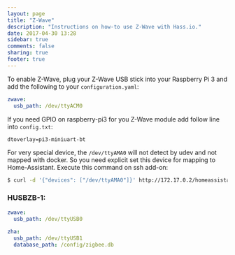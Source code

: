 ```yaml
---
layout: page
title: "Z-Wave"
description: "Instructions on how-to use Z-Wave with Hass.io."
date: 2017-04-30 13:28
sidebar: true
comments: false
sharing: true
footer: true
---
```


To enable Z-Wave, plug your Z-Wave USB stick into your Raspberry Pi 3 and add the following to your `configuration.yaml`:

```yaml
zwave:
  usb_path: /dev/ttyACM0
```

If you need GPIO on raspberry-pi3 for you Z-Wave module add follow line into `config.txt`:
```
dtoverlay=pi3-miniuart-bt
```

For very special device, the `/dev/ttyAMA0` will not detect by udev and not mapped with docker. So you need explicit set this device for mapping to Home-Assistant. Execute this command on ssh add-on:
```bash
$ curl -d '{"devices": ["/dev/ttyAMA0"]}' http://172.17.0.2/homeassistant/options
```

### HUSBZB-1:
```yaml
zwave:
  usb_path: /dev/ttyUSB0
  
zha:
  usb_path: /dev/ttyUSB1
  database_path: /config/zigbee.db
```
